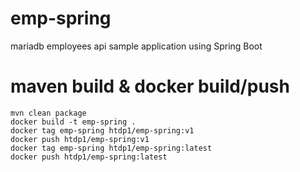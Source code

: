 # emp-spring
mariadb employees api sample application using Spring Boot


# maven build & docker build/push
```
mvn clean package
docker build -t emp-spring .
docker tag emp-spring htdp1/emp-spring:v1
docker push htdp1/emp-spring:v1
docker tag emp-spring htdp1/emp-spring:latest
docker push htdp1/emp-spring:latest
```

